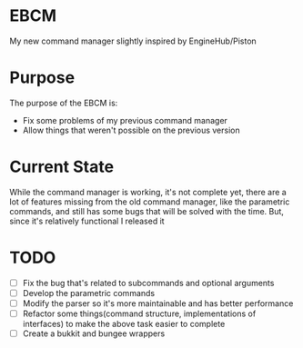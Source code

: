 # EBCM
My new command manager slightly inspired by EngineHub/Piston
# Purpose
The purpose of the EBCM is:
  * Fix some problems of my previous command manager
  * Allow things that weren't possible on the previous version
# Current State
While the command manager is working, it's not complete yet, there are a lot of features missing from the old command manager,
like the parametric commands, and still has some bugs that will be solved with the time. But, since it's relatively functional I released it
# TODO
- [ ] Fix the bug that's related to subcommands and optional arguments
- [ ] Develop the parametric commands
- [ ] Modify the parser so it's more maintainable and has better performance
- [ ] Refactor some things(command structure, implementations of interfaces) to make the above task easier to complete
- [ ] Create a bukkit and bungee wrappers
